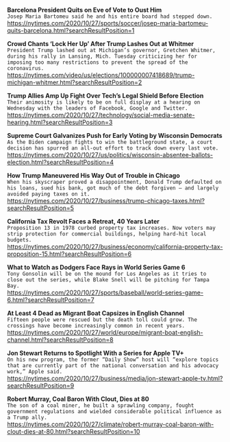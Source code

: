 **Barcelona President Quits on Eve of Vote to Oust Him**\
`Josep Maria Bartomeu said he and his entire board had stepped down.`\
https://nytimes.com/2020/10/27/sports/soccer/josep-maria-bartomeu-quits-barcelona.html?searchResultPosition=1

**Crowd Chants ‘Lock Her Up’ After Trump Lashes Out at Whitmer**\
`President Trump lashed out at Michigan’s governor, Gretchen Whitmer, during his rally in Lansing, Mich. Tuesday criticizing her for imposing too many restrictions to prevent the spread of the coronavirus.`\
https://nytimes.com/video/us/elections/100000007418689/trump-michigan-whitmer.html?searchResultPosition=2

**Trump Allies Amp Up Fight Over Tech’s Legal Shield Before Election**\
`Their animosity is likely to be on full display at a hearing on Wednesday with the leaders of Facebook, Google and Twitter.`\
https://nytimes.com/2020/10/27/technology/social-media-senate-hearing.html?searchResultPosition=3

**Supreme Court Galvanizes Push for Early Voting by Wisconsin Democrats**\
`As the Biden campaign fights to win the battleground state, a court decision has spurred an all-out effort to track down every last vote.`\
https://nytimes.com/2020/10/27/us/politics/wisconsin-absentee-ballots-election.html?searchResultPosition=4

**How Trump Maneuvered His Way Out of Trouble in Chicago**\
`When his skyscraper proved a disappointment, Donald Trump defaulted on his loans, sued his bank, got much of the debt forgiven — and largely avoided paying taxes on it.`\
https://nytimes.com/2020/10/27/business/trump-chicago-taxes.html?searchResultPosition=5

**California Tax Revolt Faces a Retreat, 40 Years Later**\
`Proposition 13 in 1978 curbed property tax increases. Now voters may strip protection for commercial buildings, helping hard-hit local budgets.`\
https://nytimes.com/2020/10/27/business/economy/california-property-tax-proposition-15.html?searchResultPosition=6

**What to Watch as Dodgers Face Rays in World Series Game 6**\
`Tony Gonsolin will be on the mound for Los Angeles as it tries to close out the series, while Blake Snell will be pitching for Tampa Bay.`\
https://nytimes.com/2020/10/27/sports/baseball/world-series-game-6.html?searchResultPosition=7

**At Least 4 Dead as Migrant Boat Capsizes in English Channel**\
`Fifteen people were rescued but the death toll could grow. The crossings have become increasingly common in recent years.`\
https://nytimes.com/2020/10/27/world/europe/migrant-boat-english-channel.html?searchResultPosition=8

**Jon Stewart Returns to Spotlight With a Series for Apple TV+**\
`On his new program, the former “Daily Show” host will “explore topics that are currently part of the national conversation and his advocacy work,” Apple said.`\
https://nytimes.com/2020/10/27/business/media/jon-stewart-apple-tv.html?searchResultPosition=9

**Robert Murray, Coal Baron With Clout, Dies at 80**\
`The son of a coal miner, he built a sprawling company, fought government regulations and wielded considerable political influence as a Trump ally.`\
https://nytimes.com/2020/10/27/climate/robert-murray-coal-baron-with-clout-dies-at-80.html?searchResultPosition=10

